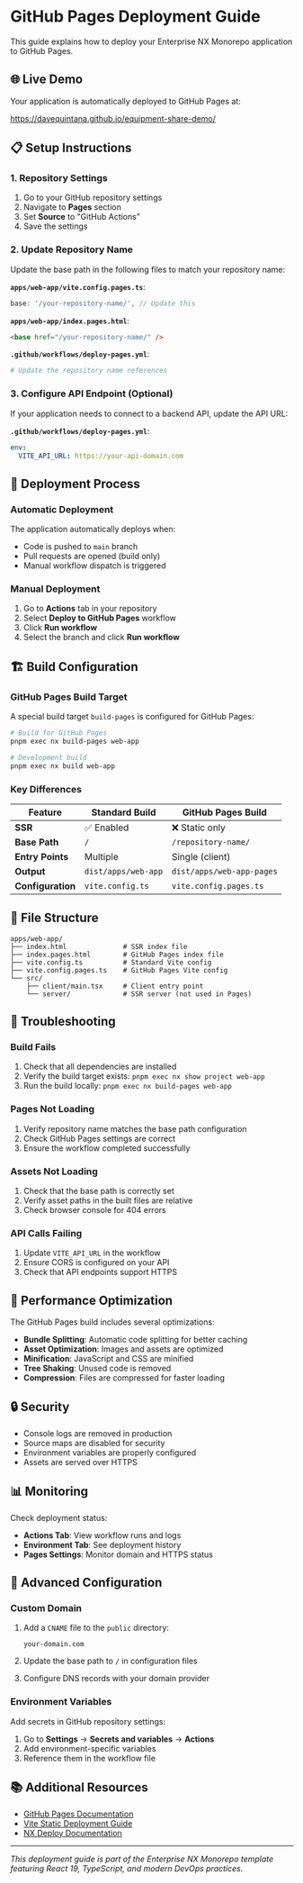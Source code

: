 # GitHub Pages Deployment Guide

This guide explains how to deploy your Enterprise NX Monorepo application to GitHub Pages.

## 🌐 Live Demo

Your application is automatically deployed to GitHub Pages at:

<https://davequintana.github.io/equipment-share-demo/>

## 📋 Setup Instructions

### 1. Repository Settings

1. Go to your GitHub repository settings
2. Navigate to **Pages** section
3. Set **Source** to "GitHub Actions"
4. Save the settings

### 2. Update Repository Name

Update the base path in the following files to match your repository name:

**`apps/web-app/vite.config.pages.ts`**:
```typescript
base: '/your-repository-name/', // Update this
```

**`apps/web-app/index.pages.html`**:
```html
<base href="/your-repository-name/" />
```

**`.github/workflows/deploy-pages.yml`**:
```yaml
# Update the repository name references
```

### 3. Configure API Endpoint (Optional)

If your application needs to connect to a backend API, update the API URL:

**`.github/workflows/deploy-pages.yml`**:
```yaml
env:
  VITE_API_URL: https://your-api-domain.com
```

## 🚀 Deployment Process

### Automatic Deployment

The application automatically deploys when:
- Code is pushed to `main` branch
- Pull requests are opened (build only)
- Manual workflow dispatch is triggered

### Manual Deployment

1. Go to **Actions** tab in your repository
2. Select **Deploy to GitHub Pages** workflow
3. Click **Run workflow**
4. Select the branch and click **Run workflow**

## 🏗️ Build Configuration

### GitHub Pages Build Target

A special build target `build-pages` is configured for GitHub Pages:

```bash
# Build for GitHub Pages
pnpm exec nx build-pages web-app

# Development build
pnpm exec nx build web-app
```

### Key Differences

| Feature | Standard Build | GitHub Pages Build |
|---------|----------------|-------------------|
| **SSR** | ✅ Enabled | ❌ Static only |
| **Base Path** | `/` | `/repository-name/` |
| **Entry Points** | Multiple | Single (client) |
| **Output** | `dist/apps/web-app` | `dist/apps/web-app-pages` |
| **Configuration** | `vite.config.ts` | `vite.config.pages.ts` |

## 📁 File Structure

```
apps/web-app/
├── index.html              # SSR index file
├── index.pages.html        # GitHub Pages index file
├── vite.config.ts          # Standard Vite config
├── vite.config.pages.ts    # GitHub Pages Vite config
└── src/
    ├── client/main.tsx     # Client entry point
    └── server/             # SSR server (not used in Pages)
```

## 🔧 Troubleshooting

### Build Fails

1. Check that all dependencies are installed
2. Verify the build target exists: `pnpm exec nx show project web-app`
3. Run the build locally: `pnpm exec nx build-pages web-app`

### Pages Not Loading

1. Verify repository name matches the base path configuration
2. Check GitHub Pages settings are correct
3. Ensure the workflow completed successfully

### Assets Not Loading

1. Check that the base path is correctly set
2. Verify asset paths in the built files are relative
3. Check browser console for 404 errors

### API Calls Failing

1. Update `VITE_API_URL` in the workflow
2. Ensure CORS is configured on your API
3. Check that API endpoints support HTTPS

## 🎯 Performance Optimization

The GitHub Pages build includes several optimizations:

- **Bundle Splitting**: Automatic code splitting for better caching
- **Asset Optimization**: Images and assets are optimized
- **Minification**: JavaScript and CSS are minified
- **Tree Shaking**: Unused code is removed
- **Compression**: Files are compressed for faster loading

## 🔒 Security

- Console logs are removed in production
- Source maps are disabled for security
- Environment variables are properly configured
- Assets are served over HTTPS

## 📊 Monitoring

Check deployment status:
- **Actions Tab**: View workflow runs and logs
- **Environment Tab**: See deployment history
- **Pages Settings**: Monitor domain and HTTPS status

## 🚀 Advanced Configuration

### Custom Domain

1. Add a `CNAME` file to the `public` directory:
   ```
   your-domain.com
   ```

2. Update the base path to `/` in configuration files

3. Configure DNS records with your domain provider

### Environment Variables

Add secrets in GitHub repository settings:

1. Go to **Settings** → **Secrets and variables** → **Actions**
2. Add environment-specific variables
3. Reference them in the workflow file

## 📚 Additional Resources

- [GitHub Pages Documentation](https://docs.github.com/en/pages)
- [Vite Static Deployment Guide](https://vitejs.dev/guide/static-deploy.html)
- [NX Deploy Documentation](https://nx.dev/concepts/deployments)

---

*This deployment guide is part of the Enterprise NX Monorepo template featuring React 19, TypeScript, and modern DevOps practices.*
